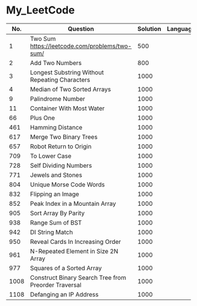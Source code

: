 # My_LeetCode


 No.   | Question  | Solution | Language  
-------| ----------| ---------|-----------  
1      |Two Sum https://leetcode.com/problems/two-sum/                   |  500 
2      |Add Two Numbers                   |  800 
3      |Longest Substring Without Repeating Characters                    | 1000  
4      |Median of Two Sorted Arrays                    | 1000
9      |Palindrome Number                    | 1000
11     |Container With Most Water                    | 1000
66     |Plus One                    | 1000
461    |Hamming Distance                    | 1000
617    |Merge Two Binary Trees                 | 1000
657    |Robot Return to Origin                   | 1000
709    |To Lower Case                    | 1000
728    |Self Dividing Numbers                  | 1000
771    |Jewels and Stones                    | 1000
804    |Unique Morse Code Words                    | 1000
832    |Flipping an Image                    | 1000
852    |Peak Index in a Mountain Array                    | 1000
905    |Sort Array By Parity                    | 1000
938    |Range Sum of BST                    | 1000
942    |DI String Match                    | 1000
950    |Reveal Cards In Increasing Order                    | 1000
961    |N-Repeated Element in Size 2N Array                    | 1000
977    |Squares of a Sorted Array                    | 1000
1008   |Construct Binary Search Tree from Preorder Traversal                     | 1000
1108   |Defanging an IP Address                    | 1000
